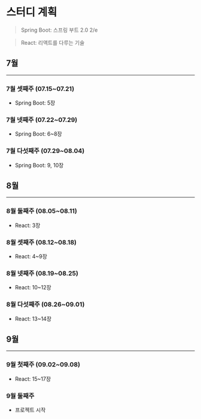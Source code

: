 # 스터디 계획
> Spring Boot: 스프링 부트 2.0 2/e

> React: 리액트를 다루는 기술

## 7월
<hr/>

### 7월 셋째주 (07.15~07.21)
- Spring Boot: 5장

### 7월 넷째주 (07.22~07.29)
- Spring Boot: 6~8장

### 7월 다섯째주 (07.29~08.04)
- Spring Boot: 9, 10장


## 8월
<hr/>

### 8월 둘째주 (08.05~08.11)
- React: 3장

### 8월 셋째주 (08.12~08.18)
- React: 4~9장

### 8월 넷째주 (08.19~08.25)
- React: 10~12장

### 8월 다섯째주 (08.26~09.01)
- React: 13~14장

## 9월
<hr/>

### 9월 첫째주 (09.02~09.08)
- React: 15~17장

### 9월 둘째주 
- 프로젝트 시작